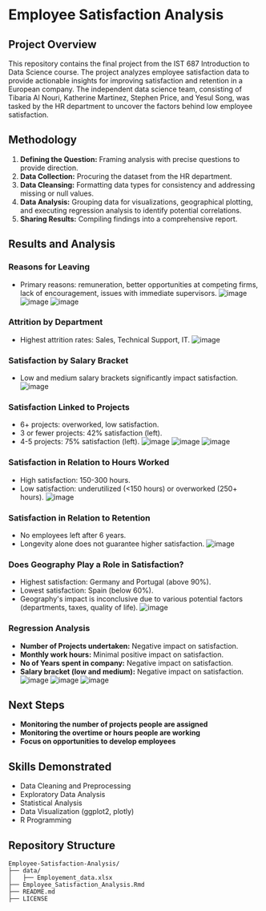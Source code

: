# Employee Satisfaction Analysis

## Project Overview
This repository contains the final project from the IST 687 Introduction to Data Science course. The project analyzes employee satisfaction data to provide actionable insights for improving satisfaction and retention in a European company. The independent data science team, consisting of Tibaria Al Nouri, Katherine Martinez, Stephen Price, and Yesul Song, was tasked by the HR department to uncover the factors behind low employee satisfaction.

## Methodology
1. **Defining the Question:** Framing analysis with precise questions to provide direction.
2. **Data Collection:** Procuring the dataset from the HR department.
3. **Data Cleansing:** Formatting data types for consistency and addressing missing or null values.
4. **Data Analysis:** Grouping data for visualizations, geographical plotting, and executing regression analysis to identify potential correlations.
5. **Sharing Results:** Compiling findings into a comprehensive report.

## Results and Analysis

### Reasons for Leaving
- Primary reasons: remuneration, better opportunities at competing firms, lack of encouragement, issues with immediate supervisors.
![image](https://github.com/artsong4/Employee-Satisfaction-Analysis/assets/125407614/1d784fce-66ac-4cb2-b250-c97311e5d93f)
![image](https://github.com/artsong4/Employee-Satisfaction-Analysis/assets/125407614/e7155b5b-71b7-4f3e-b878-09da12f0048d)
![image](https://github.com/artsong4/Employee-Satisfaction-Analysis/assets/125407614/fd5a994a-736a-4f0f-81dd-c34218f62a0b)

### Attrition by Department
- Highest attrition rates: Sales, Technical Support, IT.
![image](https://github.com/artsong4/Employee-Satisfaction-Analysis/assets/125407614/87a348a6-414a-43e3-a873-6ca009bde44e)

### Satisfaction by Salary Bracket
- Low and medium salary brackets significantly impact satisfaction.
![image](https://github.com/artsong4/Employee-Satisfaction-Analysis/assets/125407614/6015abf6-334d-4c3b-9245-e2d661f40297)

### Satisfaction Linked to Projects
- 6+ projects: overworked, low satisfaction.
- 3 or fewer projects: 42% satisfaction (left).
- 4-5 projects: 75% satisfaction (left).
![image](https://github.com/artsong4/Employee-Satisfaction-Analysis/assets/125407614/9060c658-bf3f-4e43-a4d4-380f576dd4d0)
![image](https://github.com/artsong4/Employee-Satisfaction-Analysis/assets/125407614/03c7a9fa-de4f-419e-8743-e1828474d370)
![image](https://github.com/artsong4/Employee-Satisfaction-Analysis/assets/125407614/c19c0eb9-a962-4462-8d32-218abe1532a5)

### Satisfaction in Relation to Hours Worked
- High satisfaction: 150-300 hours.
- Low satisfaction: underutilized (<150 hours) or overworked (250+ hours).
![image](https://github.com/artsong4/Employee-Satisfaction-Analysis/assets/125407614/3635d16b-56a8-4c36-8947-736c9c4f46e2)

### Satisfaction in Relation to Retention
- No employees left after 6 years.
- Longevity alone does not guarantee higher satisfaction.
![image](https://github.com/artsong4/Employee-Satisfaction-Analysis/assets/125407614/10cffc36-6cde-412c-a783-f3bbd9d935a2)

### Does Geography Play a Role in Satisfaction?
- Highest satisfaction: Germany and Portugal (above 90%).
- Lowest satisfaction: Spain (below 60%).
- Geography's impact is inconclusive due to various potential factors (departments, taxes, quality of life).
![image](https://github.com/artsong4/Employee-Satisfaction-Analysis/assets/125407614/3b5ee827-1450-4e51-85af-2a5486e51013)

### Regression Analysis
- **Number of Projects undertaken:** Negative impact on satisfaction.
- **Monthly work hours:** Minimal positive impact on satisfaction.
- **No of Years spent in company:** Negative impact on satisfaction.
- **Salary bracket (low and medium):** Negative impact on satisfaction.
![image](https://github.com/artsong4/Employee-Satisfaction-Analysis/assets/125407614/f6ae5020-679f-489b-ac55-11e4bfef914a)
![image](https://github.com/artsong4/Employee-Satisfaction-Analysis/assets/125407614/12fa8013-26d3-46fc-aff6-0ad10bef01e4)
![image](https://github.com/artsong4/Employee-Satisfaction-Analysis/assets/125407614/0cbb03d3-a5f2-4031-b62a-775e49fb0aa7)

## Next Steps
- **Monitoring the number of projects people are assigned**
- **Monitoring the overtime or hours people are working**
- **Focus on opportunities to develop employees**

## Skills Demonstrated
- Data Cleaning and Preprocessing
- Exploratory Data Analysis
- Statistical Analysis
- Data Visualization (ggplot2, plotly)
- R Programming

## Repository Structure
```plaintext
Employee-Satisfaction-Analysis/
├── data/
│   ├── Employement_data.xlsx
├── Employee_Satisfaction_Analysis.Rmd
├── README.md
├── LICENSE
